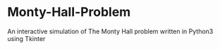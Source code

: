 # Monty-Hall-Problem
An interactive simulation of The Monty Hall problem written in Python3 using Tkinter
